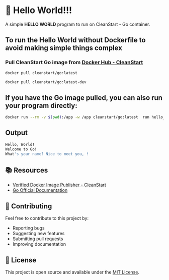 # 🚀 Hello World!!! 

A simple **HELLO WORLD** program to run on CleanStart - Go container. 

## To run the Hello World without Dockerfile to avoid making simple things complex

### Pull CleanStart Go image from [Docker Hub - CleanStart](https://hub.docker.com/u/cleanstart) 
```bash
docker pull cleanstart/go:latest
```
```bash
docker pull cleanstart/go:latest-dev
```

## If you  have the Go image pulled, you can also run your program directly:
```bash
docker run --rm -v $(pwd):/app -w /app cleanstart/go:latest  run hello_world.go
```
## Output 
```bash
Hello, World!
Welcome to Go!
What's your name? Nice to meet you, !
```

## 📚 Resources

- [Verified Docker Image Publisher - CleanStart](https://cleanstart.com/)
- [Go Official Documentation](https://golang.org/doc/)

## 🤝 Contributing

Feel free to contribute to this project by:
- Reporting bugs
- Suggesting new features
- Submitting pull requests
- Improving documentation

## 📄 License
This project is open source and available under the [MIT License](LICENSE).

